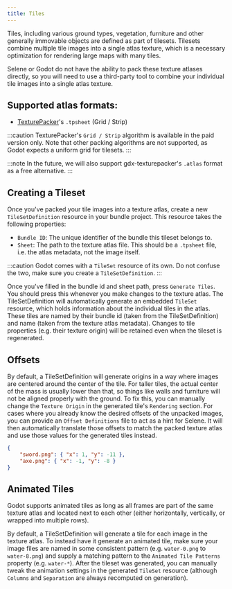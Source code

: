 ```yaml
---
title: Tiles
---
```


Tiles, including various ground types, vegetation, furniture and other generally immovable objects are defined as part of tilesets. Tilesets combine multiple tile images into a single atlas texture, which is a necessary optimization for rendering large maps with many tiles.

Selene or Godot do not have the ability to pack these texture atlases directly, so you will need to use a third-party tool to combine your individual tile images into a single atlas texture.

## Supported atlas formats:

- [TexturePacker](https://www.codeandweb.com/texturepacker)'s `.tpsheet` (Grid / Strip)

:::caution
TexturePacker's `Grid / Strip` algorithm is available in the paid version only. Note that other packing algorithms are not supported, as Godot expects a uniform grid for tilesets.
:::

:::note
In the future, we will also support gdx-texturepacker's `.atlas` format as a free alternative.
:::

## Creating a Tileset

Once you've packed your tile images into a texture atlas, create a new `TileSetDefinition` resource in your bundle project. This resource takes the following properties:

- `Bundle ID`: The unique identifier of the bundle this tileset belongs to.
- `Sheet`: The path to the texture atlas file. This should be a `.tpsheet` file, i.e. the atlas metadata, not the image itself.

:::caution
Godot comes with a `TileSet` resource of its own. Do not confuse the two, make sure you create a `TileSetDefinition`.
:::

Once you've filled in the bundle id and sheet path, press `Generate Tiles`. You should press this whenever you make changes to the texture atlas. The TileSetDefinition will automatically generate an embedded `TileSet` resource, which holds information about the individual tiles in the atlas. These tiles are named by their bundle id (taken from the TileSetDefinition) and name (taken from the texture atlas metadata).
Changes to tile properties (e.g. their texture origin) will be retained even when the tileset is regenerated.

## Offsets

By default, a TileSetDefinition will generate origins in a way where images are centered around the center of the tile. For taller tiles, the actual center of the mass is usually lower than that, so things like walls and furniture will not be aligned properly with the ground. To fix this, you can manually change the `Texture Origin` in the generated tile's `Rendering` section. For cases where you already know the desired offsets of the unpacked images, you can provide an `Offset Definitions` file to act as a hint for Selene. It will then automatically translate those offsets to match the packed texture atlas and use those values for the generated tiles instead.

```json
{
    "sword.png": { "x": 1, "y": -11 },
    "axe.png": { "x": -1, "y": -8 }
}
```

## Animated Tiles

Godot supports animated tiles as long as all frames are part of the same texture atlas and located next to each other (either horizontally, vertically, or wrapped into multiple rows). 

By default, a TileSetDefinition will generate a tile for each image in the texture atlas. To instead have it generate an animated tile, make sure your image files are named in some consistent pattern (e.g. `water-0.png` to `water-8.png`) and supply a matching pattern to the `Animated Tile Patterns` property (e.g. `water-*`). After the tileset was generated, you can manually tweak the animation settings in the generated `TileSet` resource (although `Columns` and `Separation` are always recomputed on generation).